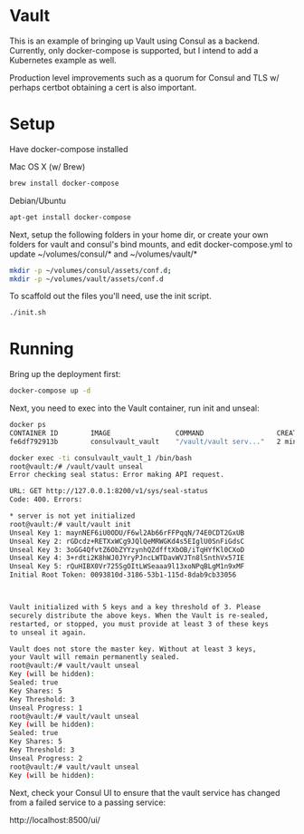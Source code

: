 Vault
===

This is an example of bringing up Vault using Consul as a backend. Currently, only docker-compose is supported, but I intend to add a Kubernetes example as well.

Production level improvements such as a quorum for Consul and TLS w/ perhaps certbot obtaining a cert is also important.

Setup
===

Have docker-compose installed

Mac OS X (w/ Brew)

```sh
brew install docker-compose
```

Debian/Ubuntu

```sh
apt-get install docker-compose
```

Next, setup the following folders in your home dir, or create your own folders for vault and consul's bind mounts, and edit docker-compose.yml to update ~/volumes/consul/* and ~/volumes/vault/*

```sh
mkdir -p ~/volumes/consul/assets/conf.d;
mkdir -p ~/volumes/vault/assets/conf.d
```

To scaffold out the files you'll need, use the init script.

```sh
./init.sh
```

Running
===

Bring up the deployment first:
```sh
docker-compose up -d
```

Next, you need to exec into the Vault container, run init and unseal:

```sh
docker ps
CONTAINER ID        IMAGE                COMMAND                  CREATED             STATUS              PORTS                                                                                                    NAMES
fe6df792913b        consulvault_vault    "/vault/vault serv..."   2 minutes ago      Up 2 minutes       0.0.0.0:8200->8200/tcp                                                                                   consulvault_vault_1

docker exec -ti consulvault_vault_1 /bin/bash
root@vault:/# /vault/vault unseal
Error checking seal status: Error making API request.

URL: GET http://127.0.0.1:8200/v1/sys/seal-status
Code: 400. Errors:

* server is not yet initialized
root@vault:/# vault/vault init
Unseal Key 1: maynNEF6iU0ODU/F6wl2Ab66rFFPqqN/74E0CDT2GxUB
Unseal Key 2: rGDcdz+RETXxWCg9JQlQeMRWGKd4s5EIglU0SnFiGdsC
Unseal Key 3: 3oGG4QfvtZ6ObZYYzynhQZdfftXbOB/iTqHYfKl0CXoD
Unseal Key 4: 3+rdti2K8hWJ0JYryPJncLWTDavWVJTn8lSnthVx57IE
Unseal Key 5: rQuHIBX0Vr725SgOItLWSeaaa9l13xoNPqBLgM1n9xMF
Initial Root Token: 0093810d-3186-53b1-115d-8dab9cb33056



Vault initialized with 5 keys and a key threshold of 3. Please
securely distribute the above keys. When the Vault is re-sealed,
restarted, or stopped, you must provide at least 3 of these keys
to unseal it again.

Vault does not store the master key. Without at least 3 keys,
your Vault will remain permanently sealed.
root@vault:/# vault/vault unseal
Key (will be hidden):
Sealed: true
Key Shares: 5
Key Threshold: 3
Unseal Progress: 1
root@vault:/# vault/vault unseal
Key (will be hidden):
Sealed: true
Key Shares: 5
Key Threshold: 3
Unseal Progress: 2
root@vault:/# vault/vault unseal
Key (will be hidden):

```

Next, check your Consul UI to ensure that the vault service has changed from a failed service to a passing service:

http://localhost:8500/ui/


